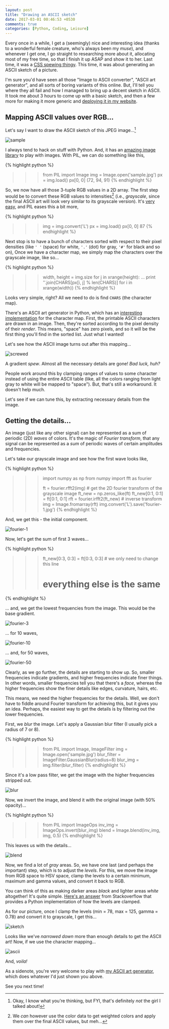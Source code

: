 ```yaml
---
layout: post
title: "Drawing an ASCII sketch"
date: 2017-03-01 00:46:53 +0530
comments: true
categories: [Python, Coding, Leisure]
---
```


Every once in a while, I get a (seemingly) nice and interesting idea (thanks to a wonderful female creature, who's always been my *muse*), and whenever I get one, I go straight to researching more about it, allocating most of my free time, so that I finish it up ASAP and show it to her. Last time, it was a [CSS spewing thingy](https://github.com/wafflespeanut/AISH). This time, it was about generating an ASCII sketch of a picture.

I'm sure you'd have seen all those "Image to ASCII converter", "ASCII art generator", and all sorts of boring variants of this online. But, I'll tell you where they all fail and how I managed to bring up a decent sketch in ASCII. It took me about 3 hours to come up with a basic sketch, and then a few more for making it more generic and [deploying it in my website](https://waffles.space/ascii-gen/).

<!-- more -->

## Mapping ASCII values over RGB...

Let's say I want to draw the ASCII sketch of this JPEG image...[^1]

![sample](/images/ascii/sample.jpg)

I always tend to hack on stuff with Python. And, it has an [amazing image library](https://en.wikipedia.org/wiki/Python_Imaging_Library) to play with images. With PIL, we can do something like this,

{% highlight python %}
>>> from PIL import Image
>>> img = Image.open('sample.jpg')
>>> px = img.load()
>>> px[0, 0]
(72, 94, 91)
{% endhighlight %}

So, we now have all those 3-tuple RGB values in a 2D array. The first step would be to convert these RGB values to intensities[^2] (i.e., *grayscale*, since the final ASCII art will look very similar to its grayscale version). It's [very easy](https://en.wikipedia.org/wiki/Grayscale#Luma_coding_in_video_systems), and PIL eases this a bit more,

{% highlight python %}
>>> img = img.convert('L')
>>> px = img.load()
>>> px[0, 0]
87
{% endhighlight %}

Next stop is to have a bunch of characters sorted with respect to their pixel densities (like `' '` (space) for white, `'.'` (dot) for gray, `'#'` for black and so on), Once we have a character map, we simply map the characters over the grayscale image, like so...

{% highlight python %}
>>> width, height = img.size
>>> for j in xrange(height):
...     print ''.join(CHARS[px[i, j] % len(CHARS)] for i in xrange(width))
{% endhighlight %}

Looks very simple, right? All we need to do is find `CHARS` (the character map).

There's an ASCII art generator in Python, which has an [interesting implementation](https://github.com/ajalt/pyasciigen/blob/48a5e5ffa5d2ab28637a4724e5b1ce0609b982dd/asciigen.py#L84) for the character map. First, the printable ASCII characters are drawn in an image. Then, they're sorted according to the pixel density of their *render*. This means, "space" has zero pixels, and so it will be the first thing you'll find in the sorted list. Just what I wanted!

Let's see how the ASCII image turns out after this mapping...

![screwed](/images/ascii/screwed.png)

A gradient *spew*. Almost all the necessary details are gone! *Bad luck, huh?*

People work around this by clamping ranges of values to some character instead of using the entire ASCII table (like, all the colors ranging from light gray to white will be mapped to "space"). But, that's still a workaround. It doesn't help much.

Let's see if we can tune this, by extracting necessary details from the image.

## Getting the details...

An image (just like any other signal) can be represented as a sum of periodic (2D) *waves* of colors. It's the magic of *Fourier transform*, that any signal can be represented as a *sum* of periodic waves of certain amplitudes and frequencies.

Let's take our grayscale image and see how the first wave looks like,

{% highlight python %}
>>> import numpy as np
>>> from numpy import fft as fourier
>>>
>>> ft = fourier.rfft2(img)         # get the 2D fourier transform of the grayscale image
>>> ft_new = np.zeros_like(ft)
>>> ft_new[0:1, 0:1] = ft[0:1, 0:1]
>>> rft = fourier.irfft2(ft_new)    # inverse transform
>>> img = Image.fromarray(rft)
>>> img.convert('L').save('fourier-1.jpg')
{% endhighlight %}

And, we get this - the initial component.

![fourier-1](/images/ascii/fourier-1.jpg)

Now, let's get the sum of first 3 waves...

{% highlight python %}
>>> ft_new[0:3, 0:3] = ft[0:3, 0:3]     # we only need to change this line
>>> # everything else is the same
{% endhighlight %}

... and, we get the lowest frequencies from the image. This would be the base gradient.

![fourier-3](/images/ascii/fourier-3.jpg)

... for 10 waves,

![fourier-10](/images/ascii/fourier-10.jpg)

... and, for 50 waves,

![fourier-50](/images/ascii/fourier-50.jpg)

Clearly, as we go further, the details are starting to show up. So, smaller frequencies indicate gradients, and higher frequencies indicate finer things. In other words, smaller frequencies tell you that there's a *face*, whereas the higher frequencies show the finer details like edges, curvature, hairs, etc.

This means, we need the higher frequencies for the details. Well, we don't have to fiddle around Fourier transform for achieving this, but it gives you an idea. Perhaps, the easiest way to get the details is by filtering out the lower frequencies.

First, we *blur* the image. Let's apply a Gaussian blur filter (I usually pick a radius of 7 or 8).

{% highlight python %}
>>> from PIL import Image, ImageFilter
>>> img = Image.open('sample.jpg')
>>> blur_filter = ImageFilter.GaussianBlur(radius=8)
>>> blur_img = img.filter(blur_filter)
{% endhighlight %}

Since it's a low pass filter, we get the image with the higher frequencies stripped out.

![blur](/images/ascii/blur.jpg)

Now, we invert the image, and blend it with the original image (with 50% opacity)...

{% highlight python %}
>>> from PIL import ImageOps
>>> inv_img = ImageOps.invert(blur_img)
>>> blend = Image.blend(inv_img, img, 0.5)
{% endhighlight %}

This leaves us with the details...

![blend](/images/ascii/blend.jpg)

Now, we find a lot of *gray* areas. So, we have one last (and perhaps the important) step, which is to adjust the *levels*. For this, we move the image from RGB space to HSV space, clamp the levels to a certain minimum, maximum and gamma values, and convert it back to RGB.

You can think of this as making darker areas *black* and lighter areas *white* altogether! It's quite simple. [Here's an answer](https://stackoverflow.com/a/3125421/2313792) from Stackoverflow that provides a Python implementation of how the levels are clamped.

As for our picture, once I clamp the levels (min = 78, max = 125, gamma = 0.78) and convert it to grayscale, I get this...

![sketch](/images/ascii/sketch.jpg)

Looks like we've *narrowed down* more than enough details to get the ASCII art! Now, if we use the character mapping...

![ascii](/images/ascii/ascii.png)

And, *voila!*

As a sidenote, you're very welcome to play with [my ASCII art generator](https://waffles.space/ascii-gen/), which does whatever I'd just shown you above.

See you next time!

[^1]: Okay, I know what you're thinking, but FYI, that's definitely *not* the girl I talked about!

[^2]: We *can* however use the color data to get weighted colors and apply them over the final ASCII values, but meh...
